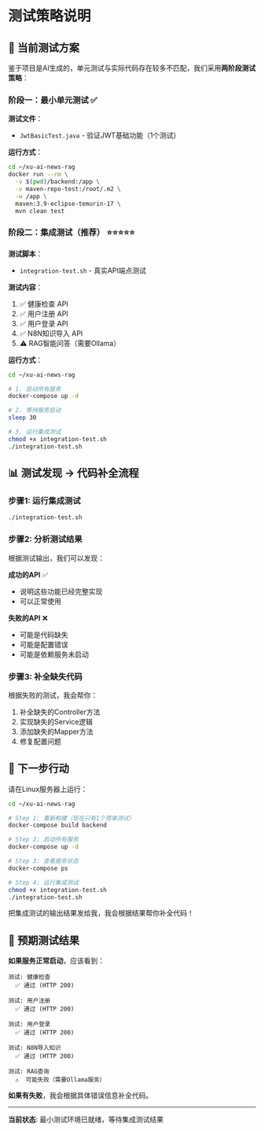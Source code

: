 # 测试策略说明

## 🎯 当前测试方案

鉴于项目是AI生成的，单元测试与实际代码存在较多不匹配，我们采用**两阶段测试策略**：

### 阶段一：最小单元测试 ✅

**测试文件**：
- `JwtBasicTest.java` - 验证JWT基础功能（1个测试）

**运行方式**：
```bash
cd ~/xu-ai-news-rag
docker run --rm \
  -v $(pwd)/backend:/app \
  -v maven-repo-test:/root/.m2 \
  -w /app \
  maven:3.9-eclipse-temurin-17 \
  mvn clean test
```

### 阶段二：集成测试（推荐） ⭐⭐⭐⭐⭐

**测试脚本**：
- `integration-test.sh` - 真实API端点测试

**测试内容**：
1. ✅ 健康检查 API
2. ✅ 用户注册 API
3. ✅ 用户登录 API
4. ✅ N8N知识导入 API
5. ⚠️ RAG智能问答（需要Ollama）

**运行方式**：
```bash
cd ~/xu-ai-news-rag

# 1. 启动所有服务
docker-compose up -d

# 2. 等待服务启动
sleep 30

# 3. 运行集成测试
chmod +x integration-test.sh
./integration-test.sh
```

## 📊 测试发现 → 代码补全流程

### 步骤1: 运行集成测试
```bash
./integration-test.sh
```

### 步骤2: 分析测试结果

根据测试输出，我们可以发现：

**成功的API** ✅
- 说明这些功能已经完整实现
- 可以正常使用

**失败的API** ❌
- 可能是代码缺失
- 可能是配置错误
- 可能是依赖服务未启动

### 步骤3: 补全缺失代码

根据失败的测试，我会帮你：
1. 补全缺失的Controller方法
2. 实现缺失的Service逻辑
3. 添加缺失的Mapper方法
4. 修复配置问题

## 🚀 下一步行动

请在Linux服务器上运行：

```bash
cd ~/xu-ai-news-rag

# Step 1: 重新构建（现在只有1个简单测试）
docker-compose build backend

# Step 2: 启动所有服务
docker-compose up -d

# Step 3: 查看服务状态
docker-compose ps

# Step 4: 运行集成测试
chmod +x integration-test.sh
./integration-test.sh
```

把集成测试的输出结果发给我，我会根据结果帮你补全代码！

## 📝 预期测试结果

**如果服务正常启动**，应该看到：
```
测试: 健康检查
  ✅ 通过 (HTTP 200)
  
测试: 用户注册  
  ✅ 通过 (HTTP 200)
  
测试: 用户登录
  ✅ 通过 (HTTP 200)
  
测试: N8N导入知识
  ✅ 通过 (HTTP 200)
  
测试: RAG查询
  ⚠️  可能失败（需要Ollama服务）
```

**如果有失败**，我会根据具体错误信息补全代码。

---

**当前状态**: 最小测试环境已就绪，等待集成测试结果


